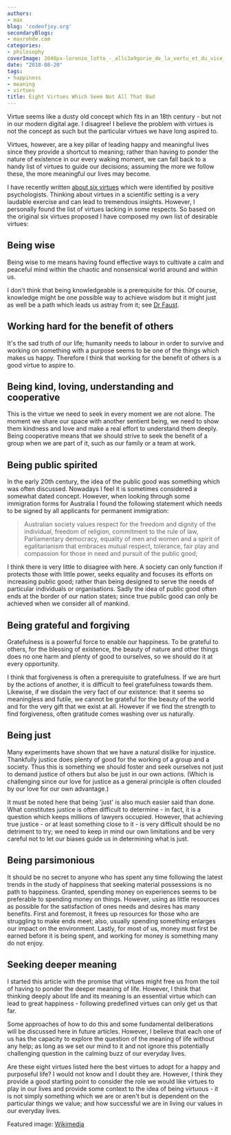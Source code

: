 ```yaml
---
authors:
- max
blog: 'codeofjoy.org'
secondaryBlogs:
- maxrohde.com
categories:
- philosophy
coverImage: 2048px-lorenzo_lotto_-_allc3a9gorie_de_la_vertu_et_du_vice_1.jpg
date: "2018-08-20"
tags:
- happiness
- meaning
- virtues
title: Eight Virtues Which Seem Not All That Bad
---
```


Virtue seems like a dusty old concept which fits in an 18th century - but not in our modern digital age. I disagree! I believe the problem with virtues is not the concept as such but the particular virtues we have long aspired to.

Virtues, however, are a key pillar of leading happy and meaningful lives since they provide a shortcut to meaning; rather than having to ponder the nature of existence in our every waking moment, we can fall back to a handy list of virtues to guide our decisions; assuming the more we follow these, the more meaningful our lives may become.

I have recently written [about six virtues](https://maxrohde.com/2018/08/14/six-virtues-according-to-positive-psychology/) which were identified by positive psychologists. Thinking about virtues in a scientific setting is a very laudable exercise and can lead to tremendous insights. However, I personally found the list of virtues lacking in some respects. So based on the original six virtues proposed I have composed my own list of desirable virtues:

## Being wise

Being wise to me means having found effective ways to cultivate a calm and peaceful mind within the chaotic and nonsensical world around and within us.

I don't think that being knowledgeable is a prerequisite for this. Of course, knowledge might be one possible way to achieve wisdom but it might just as well be a path which leads us astray from it; see [Dr Faust](https://en.wikipedia.org/wiki/Faust).

## Working hard for the benefit of others

It's the sad truth of our life; humanity needs to labour in order to survive and working on something with a purpose seems to be one of the things which makes us happy. Therefore I think that working for the benefit of others is a good virtue to aspire to.

## Being kind, loving, understanding and cooperative

This is the virtue we need to seek in every moment we are not alone. The moment we share our space with another sentient being, we need to show them kindness and love and make a real effort to understand them deeply. Being cooperative means that we should strive to seek the benefit of a group when we are part of it, such as our family or a team at work.

## Being public spirited

In the early 20th century, the idea of the public good was something which was often discussed. Nowadays I feel it is sometimes considered a somewhat dated concept. However, when looking through some immigration forms for Australia I found the following statement which needs to be signed by all applicants for permanent immigration:

> Australian society values respect for the freedom and dignity of the individual, freedom of religion, commitment to the rule of law, Parliamentary democracy, equality of men and women and a spirit of egalitarianism that embraces mutual respect, tolerance, fair play and compassion for those in need and pursuit of the public good;

I think there is very little to disagree with here. A society can only function if protects those with little power, seeks equality and focuses its efforts on increasing public good; rather than being designed to serve the needs of particular individuals or organisations. Sadly the idea of public good often ends at the border of our nation states; since true public good can only be achieved when we consider all of mankind.

## Being grateful and forgiving

Gratefulness is a powerful force to enable our happiness. To be grateful to others, for the blessing of existence, the beauty of nature and other things does no one harm and plenty of good to ourselves, so we should do it at every opportunity.

I think that forgiveness is often a prerequisite to gratefulness. If we are hurt by the actions of another, it is difficult to feel gratefulness towards them. Likewise, if we disdain the very fact of our existence: that it seems so meaningless and futile, we cannot be grateful for the beauty of the world and for the very gift that we exist at all. However if we find the strength to find forgiveness, often gratitude comes washing over us naturally.

## Being just

Many experiments have shown that we have a natural dislike for injustice. Thankfully justice does plenty of good for the working of a group and a society. Thus this is something we should foster and seek ourselves not just to demand justice of others but also be just in our own actions. (Which is challenging since our love for justice as a general principle is often clouded by our love for our own advantage.)

It must be noted here that being 'just' is also much easier said than done. What constitutes justice is often difficult to determine - in fact, it is a question which keeps millions of lawyers occupied. However, that achieving true justice - or at least something close to it - is very difficult should be no detriment to try; we need to keep in mind our own limitations and be very careful not to let our biases guide us in determining what is just.

## Being parsimonious

It should be no secret to anyone who has spent any time following the latest trends in the study of happiness that seeking material possessions is no path to happiness. Granted, spending money on experiences seems to be preferable to spending money on things. However, using as little resources as possible for the satisfaction of ones needs and desires has many benefits. First and foremost, it frees up resources for those who are struggling to make ends meet; also, usually spending something enlarges our impact on the environment. Lastly, for most of us, money must first be earned before it is being spent, and working for money is something many do not enjoy.

## Seeking deeper meaning

I started this article with the promise that virtues might free us from the toil of having to ponder the deeper meaning of life. However, I think that thinking deeply about life and its meaning is an essential virtue which can lead to great happiness - following predefined virtues can only get us that far.

Some approaches of how to do this and some fundamental deliberations will be discussed here in future articles. However, I believe that each one of us has the capacity to explore the question of the meaning of life without any help; as long as we set our mind to it and not ignore this potentially challenging question in the calming buzz of our everyday lives.

Are these eight virtues listed here the best virtues to adopt for a happy and purposeful life? I would not know and I doubt they are. However, I think they provide a good starting point to consider the role we would like virtues to play in our lives and provide some context to the idea of being virtuous - it is not simply something which we are or aren't but is dependent on the particular things we value; and how successful we are in living our values in our everyday lives.

Featured image: [Wikimedia](https://commons.wikimedia.org/wiki/File:Lorenzo_Lotto_-_All%C3%A9gorie_de_la_Vertu_et_du_Vice_1.JPG)
